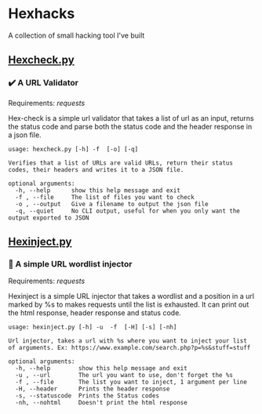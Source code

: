 # Hexhacks
A collection of small hacking tool I've built

## [Hexcheck.py](#)
### :heavy_check_mark: A URL Validator

Requirements: *requests*

Hex-check is a simple url validator that takes a list of url as an input, returns the status code and parse both the status code and the header response in a json file.

```
usage: hexcheck.py [-h] -f  [-o] [-q]

Verifies that a list of URLs are valid URLs, return their status codes, their headers and writes it to a JSON file.

optional arguments:
  -h, --help      show this help message and exit
  -f , --file     The list of files you want to check
  -o , --output   Give a filename to output the json file
  -q, --quiet     No CLI output, useful for when you only want the output exported to JSON

```
## [Hexinject.py](#)
### :syringe: A simple URL wordlist injector

Requirements: *requests*

Hexinject is a simple URL injector that takes a wordlist and a position in a url marked by %s to makes requests until the list is exhausted. It can print out the html response, header response and status code.

```
usage: hexinject.py [-h] -u  -f  [-H] [-s] [-nh]

Url injector, takes a url with %s where you want to inject your list of arguments. Ex: https://www.example.com/search.php?p=%s&stuff=stuff

optional arguments:
  -h, --help        show this help message and exit
  -u , --url        The url you want to use, don't forget the %s
  -f , --file       The list you want to inject, 1 argument per line
  -H, --header      Prints the header response
  -s, --statuscode  Prints the Status codes
  -nh, --nohtml     Doesn't print the html response
```
